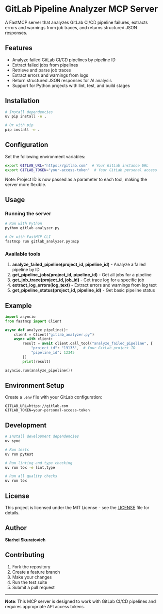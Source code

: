 # GitLab Pipeline Analyzer MCP Server

A FastMCP server that analyzes GitLab CI/CD pipeline failures, extracts errors and warnings from job traces, and returns structured JSON responses.

## Features

- Analyze failed GitLab CI/CD pipelines by pipeline ID
- Extract failed jobs from pipelines
- Retrieve and parse job traces
- Extract errors and warnings from logs
- Return structured JSON responses for AI analysis
- Support for Python projects with lint, test, and build stages

## Installation

```bash
# Install dependencies
uv pip install -e .

# Or with pip
pip install -e .
```

## Configuration

Set the following environment variables:

```bash
export GITLAB_URL="https://gitlab.com"  # Your GitLab instance URL
export GITLAB_TOKEN="your-access-token"  # Your GitLab personal access token
```

Note: Project ID is now passed as a parameter to each tool, making the server more flexible.

## Usage

### Running the server

```bash
# Run with Python
python gitlab_analyzer.py

# Or with FastMCP CLI
fastmcp run gitlab_analyzer.py:mcp
```

### Available tools

1. **analyze_failed_pipeline(project_id, pipeline_id)** - Analyze a failed pipeline by ID
2. **get_pipeline_jobs(project_id, pipeline_id)** - Get all jobs for a pipeline
3. **get_job_trace(project_id, job_id)** - Get trace log for a specific job
4. **extract_log_errors(log_text)** - Extract errors and warnings from log text
5. **get_pipeline_status(project_id, pipeline_id)** - Get basic pipeline status

## Example

```python
import asyncio
from fastmcp import Client

async def analyze_pipeline():
    client = Client("gitlab_analyzer.py")
    async with client:
        result = await client.call_tool("analyze_failed_pipeline", {
            "project_id": "19133",  # Your GitLab project ID
            "pipeline_id": 12345
        })
        print(result)

asyncio.run(analyze_pipeline())
```

## Environment Setup

Create a `.env` file with your GitLab configuration:

```env
GITLAB_URL=https://gitlab.com
GITLAB_TOKEN=your-personal-access-token
```

## Development

```bash
# Install development dependencies
uv sync

# Run tests
uv run pytest

# Run linting and type checking
uv run tox -e lint,type

# Run all quality checks
uv run tox
```

## License

This project is licensed under the MIT License - see the [LICENSE](LICENSE) file for details.

## Author

**Siarhei Skuratovich**

## Contributing

1. Fork the repository
2. Create a feature branch
3. Make your changes
4. Run the test suite
5. Submit a pull request

---

**Note**: This MCP server is designed to work with GitLab CI/CD pipelines and requires appropriate API access tokens.
